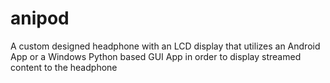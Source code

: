 # anipod
A custom designed headphone with an LCD display that utilizes an Android App or a Windows Python based GUI App in order to display streamed content to the headphone

